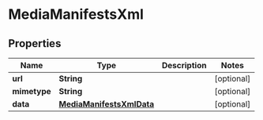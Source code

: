 

# MediaManifestsXml


## Properties

| Name | Type | Description | Notes |
|------------ | ------------- | ------------- | -------------|
|**url** | **String** |  |  [optional] |
|**mimetype** | **String** |  |  [optional] |
|**data** | [**MediaManifestsXmlData**](MediaManifestsXmlData.md) |  |  [optional] |



